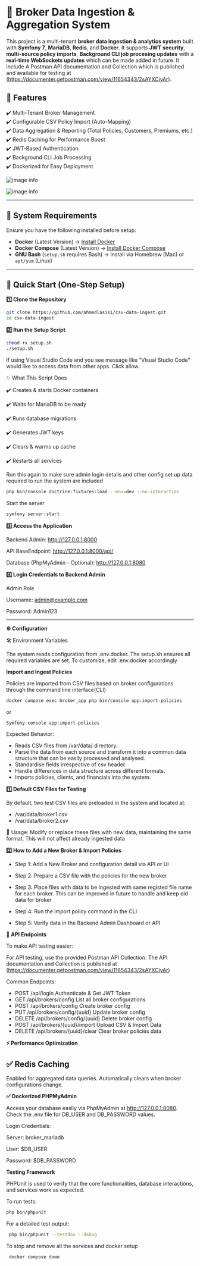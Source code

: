 # 🚀 Broker Data Ingestion & Aggregation System

This project is a multi-tenant **broker data ingestion & analytics system** built with **Symfony 7**, **MariaDB**, **Redis**, and **Docker**. It supports **JWT security**, **multi-source policy imports**, **Background CLI job procesing updates** with a **real-time WebSockets updates** which can be made added in future. It include A Postman API documentation and Collection which is published and available for testing at (https://documenter.getpostman.com/view/11654343/2sAYXCiyAr).

## **🔹 Features**

✔️ Multi-Tenant Broker Management  
✔️ Configurable CSV Policy Import (Auto-Mapping)  
✔️ Data Aggregation & Reporting (Total Policies, Customers, Premiums, etc.)  
✔️ Redis Caching for Performance Boost  
✔️ JWT-Based Authentication  
✔️ Background CLI Job Processing  
✔️ Dockerized for Easy Deployment

![image info](./dashboard.png)

![image info](./setting.png)

---

## **📌 System Requirements**

Ensure you have the following installed before setup:

- **Docker** (Latest Version) → [Install Docker](https://docs.docker.com/get-docker/)
- **Docker Compose** (Latest Version) → [Install Docker Compose](https://docs.docker.com/compose/install/)
- **GNU Bash** (`setup.sh` requires Bash) → Install via Homebrew (Mac) or `apt/yum` (Linux)

---

## **🚀 Quick Start (One-Step Setup)**

**1️⃣ Clone the Repository**

```sh
git clone https://github.com/ahmedlasisi/csv-data-ingest.git
cd csv-data-ingest
```

**2️⃣ Run the Setup Script**

```sh
chmod +x setup.sh
./setup.sh
```

If using Visual Studio Code and you see message like “Visual Studio Code” would like to access data from other apps. Click allow.

✨ What This Script Does

✔️ Creates & starts Docker containers

✔️ Waits for MariaDB to be ready

✔️ Runs database migrations

✔️ Generates JWT keys

✔️ Clears & warms up cache

✔️ Restarts all services

Run this again to make sure admin login details and other config set up data required to run the system are included

```sh
php bin/console doctrine:fixtures:load --env=dev --no-interaction
```

Start the server

```sh
symfony server:start
```

**3️⃣ Access the Application**

Backend Admin: http://127.0.0.1:8000

API BaseEndpoint: http://127.0.0.1:8000/api/

Database (PhpMyAdmin - Optional): http://127.0.0.1:8080

**4️⃣ Login Credentials to Backend Admin**

Admin Role

Username: admin@example.com

Password: Admin123

---

**⚙️ Configuration**

🛠️ Environment Variables

The system reads configuration from .env.docker. The setup.sh ensures all required variables are set. To customize, edit .env.docker accordingly

**Import and Ingest Policies**

Policies are imported from CSV files based on broker configurations through the command line interface(CLI)

```sh
docker compose exec broker_app php bin/console app:import-policies

```

or

```sh
Symfony console app:import-policies

```

Expected Behavior:

- Reads CSV files from /var/data/ directory.
- Parse the data from each source and transform it into a common data structure that can be easily processed and analysed.
- Standardise fields irrespective of csv header
- Handle differences in data structure across different formats.
- Imports policies, clients, and financials into the system.

**1️⃣ Default CSV Files for Testing**

By default, two test CSV files are preloaded in the system and located at:

- /var/data/broker1.csv
- /var/data/broker2.csv

📌 Usage: Modify or replace these files with new data, maintaining the same format. This will not affect already ingested data

**2️⃣ How to Add a New Broker & Import Policies**

- Step 1: Add a New Broker and configuration detail via API or UI

- Step 2: Prepare a CSV file with the policies for the new broker

- Step 3: Place files with data to be ingested with same registed file name for each broker. This can be improved in future to handle and keep old data for broker

- Step 4: Run the import policy command in the CLI

- Step 5: Verify data in the Backend Admin Dashboard or API

**📜 API Endpoints**

To make API testing easier:

For API testing, use the provided Postman API Collection. The API documentation and Collection is published at (https://documenter.getpostman.com/view/11654343/2sAYXCiyAr)

Common Endpoints:

- POST /api/login Authenticate & Get JWT Token
- GET /api/brokers/config List all broker configurations
- POST /api/brokers/config Create broker config
- PUT /api/brokers/config/{uuid} Update broker config
- DELETE /api/brokers/config/{uuid} Delete broker config
- POST /api/brokers/{uuid}/import Upload CSV & Import Data
- DELETE /api/brokers/{uuid}/clear Clear broker policies data

**⚡ Performance Optimization**

## ✅ Redis Caching

Enabled for aggregated data queries. Automatically clears when broker configurations change.

**✅ Dockerized PHPMyAdmin**

Access your database easily via PhpMyAdmin at http://127.0.0.1:8080.
Check the .env file for DB_USER and DB_PASSWORD values.

Login Credentials:

Server: broker_mariadb

User: $DB_USER

Password: $DB_PASSWORD

**Testing Framework**

PHPUnit is used to verify that the core functionalities, database interactions, and services work as expected.

To run tests:

```sh
php bin/phpunit
```

For a detailed test output:

```sh
 php bin/phpunit --testdox --debug
```

To stop and remove all the services and docker setup

```sh
 docker compose down
```
